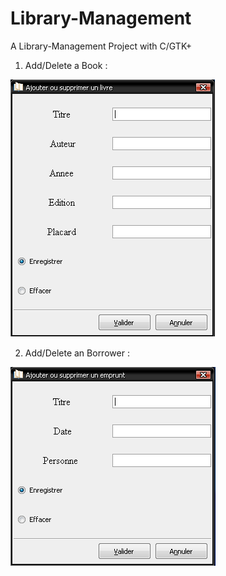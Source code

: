 # Library-Management 

A Library-Management Project with C/GTK+

1) Add/Delete a Book : 

![alt tag](https://github.com/selmanon/Library-Management/blob/master/images/Add%20book.png)

2) Add/Delete an Borrower : 

![alt tag](https://github.com/selmanon/Library-Management/blob/master/images/Book%20borrower.png)
